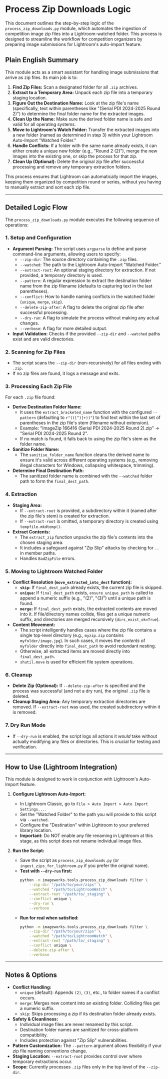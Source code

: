 # Process Zip Downloads Logic

This document outlines the step-by-step logic of the `process_zip_downloads.py` module, which automates the ingestion of competition image zip files into a Lightroom-watched folder. This process is designed to streamline the workflow for competition organizers by preparing image submissions for Lightroom's auto-import feature.

## Plain English Summary

This module acts as a smart assistant for handling image submissions that arrive as zip files. Its main job is to:

1.  **Find Zip Files:** Scan a designated folder for all `.zip` archives.
2.  **Extract to a Temporary Area:** Unpack each zip file into a temporary staging location.
3.  **Figure Out the Destination Name:** Look at the zip file's name (specifically, text within parentheses like "(Serial PDI 2024-2025 Round 2)") to determine the final folder name for the extracted images.
4.  **Clean Up the Name:** Make sure the derived folder name is safe and valid for all operating systems.
5.  **Move to Lightroom's Watch Folder:** Transfer the extracted images into a new folder (named as determined in step 3) within your Lightroom Auto-Import "Watched Folder."
6.  **Handle Conflicts:** If a folder with the same name already exists, it can either create a unique new folder (e.g., "Round 2 (2)"), merge the new images into the existing one, or skip the process for that zip.
7.  **Clean Up (Optional):** Delete the original zip file after successful processing and remove any temporary extraction folders.

This process ensures that Lightroom can automatically import the images, keeping them organized by competition round or series, without you having to manually extract and sort each zip file.

---

## Detailed Logic Flow

The `process_zip_downloads.py` module executes the following sequence of operations:

### 1. Setup and Configuration

*   **Argument Parsing:** The script uses `argparse` to define and parse command-line arguments, allowing users to specify:
    *   `--zip-dir`: The source directory containing the `.zip` files.
    *   `--watched`: The path to the Lightroom Auto-Import "Watched Folder."
    *   `--extract-root`: An optional staging directory for extraction. If not provided, a temporary directory is used.
    *   `--pattern`: A regular expression to extract the destination folder name from the zip filename (defaults to capturing text in the last parentheses).
    *   `--conflict`: How to handle naming conflicts in the watched folder (`unique`, `merge`, `skip`).
    *   `--delete-zip-after`: A flag to delete the original zip file after successful processing.
    *   `--dry-run`: A flag to simulate the process without making any actual changes.
    *   `--verbose`: A flag for more detailed output.
*   **Input Validation:** Checks if the provided `--zip-dir` and `--watched` paths exist and are valid directories.

### 2. Scanning for Zip Files

*   The script scans the `--zip-dir` (non-recursively) for all files ending with `.zip`.
*   If no zip files are found, it logs a message and exits.

### 3. Processing Each Zip File

For each `.zip` file found:

*   **Derive Destination Folder Name:**
    *   It uses the `extract_bracketed_name` function with the configured `--pattern` (defaulting to `r"(([^)]+))"`) to find text within the last set of parentheses in the zip file's stem (filename without extension).
    *   Example: "ImageZip 166416 (Serial PDI 2024-2025 Round 2).zip" → "Serial PDI 2024-2025 Round 2".
    *   If no match is found, it falls back to using the zip file's stem as the folder name.
*   **Sanitize Folder Name:**
    *   The `sanitise_folder_name` function cleans the derived name to ensure it's valid across different operating systems (e.g., removing illegal characters for Windows, collapsing whitespace, trimming).
*   **Determine Final Destination Path:**
    *   The sanitized folder name is combined with the `--watched` folder path to form the `final_dest_path`.

### 4. Extraction

*   **Staging Area:**
    *   If `--extract-root` is provided, a subdirectory within it (named after the zip file's stem) is created for extraction.
    *   If `--extract-root` is omitted, a temporary directory is created using `tempfile.mkdtemp()`.
*   **Extract Contents:**
    *   The `extract_zip` function unpacks the zip file's contents into the chosen staging area.
    *   It includes a safeguard against "Zip Slip" attacks by checking for `..` in member paths.
    *   Handles `BadZipFile` errors.

### 5. Moving to Lightroom Watched Folder

*   **Conflict Resolution (`move_extracted_into_dest` function):**
    *   **`skip`:** If `final_dest_path` already exists, the current zip file is skipped.
    *   **`unique`:** If `final_dest_path` exists, `ensure_unique_path` is called to append a numeric suffix (e.g., "(2)", "(3)") until a unique path is found.
    *   **`merge`:** If `final_dest_path` exists, the extracted contents are moved into it. If file/directory names collide, files get a unique numeric suffix, and directories are merged recursively (`dirs_exist_ok=True`).
*   **Content Movement:**
    *   The script intelligently handles cases where the zip file contains a single top-level directory (e.g., `myzip.zip` contains `myfolder/image.jpg`). In such cases, it moves the *contents* of `myfolder` directly into `final_dest_path` to avoid redundant nesting.
    *   Otherwise, all extracted items are moved directly into `final_dest_path`.
    *   `shutil.move` is used for efficient file system operations.

### 6. Cleanup

*   **Delete Zip (Optional):** If `--delete-zip-after` is specified and the process was successful (and not a dry run), the original `.zip` file is deleted.
*   **Cleanup Staging Area:** Any temporary extraction directories are removed. If `--extract-root` was used, the created subdirectory within it is removed.

### 7. Dry Run Mode

*   If `--dry-run` is enabled, the script logs all actions it *would* take without actually modifying any files or directories. This is crucial for testing and verification.

---

## How to Use (Lightroom Integration)

This module is designed to work in conjunction with Lightroom's Auto-Import feature.

1.  **Configure Lightroom Auto-Import:**
    *   In Lightroom Classic, go to `File > Auto Import > Auto Import Settings...`.
    *   Set the "Watched Folder" to the path you will provide to this script via `--watched`.
    *   Configure the "Destination" within Lightroom to your preferred library location.
    *   **Important:** Do NOT enable any file renaming in Lightroom at this stage, as this script does not rename individual image files.

2.  **Run the Script:**
    *   Save the script as `process_zip_downloads.py` (or `ingest_zips_for_lightroom.py` if you prefer the original name).
    *   **Test with `--dry-run` first:**
        ```bash
        python -m imageworks.tools.process_zip_downloads filter \
            --zip-dir "/path/to/your/zips" \
            --watched "/path/to/LightroomWatch" \
            --extract-root "/path/to/_staging" \
            --conflict unique \
            --dry-run \
            --verbose
        ```
    *   **Run for real when satisfied:**
        ```bash
        python -m imageworks.tools.process_zip_downloads filter \
            --zip-dir "/path/to/your/zips" \
            --watched "/path/to/LightroomWatch" \
            --extract-root "/path/to/_staging" \
            --conflict unique \
            --delete-zip-after \
            --verbose
        ```

---

## Notes & Options

*   **Conflict Handling:**
    *   `unique` (default): Appends `(2)`, `(3)`, etc., to folder names if a conflict occurs.
    *   `merge`: Merges new content into an existing folder. Colliding files get a numeric suffix.
    *   `skip`: Skips processing a zip if its destination folder already exists.
*   **Safety & Cleanliness:**
    *   Individual image files are never renamed by this script.
    *   Destination folder names are sanitized for cross-platform compatibility.
    *   Includes protection against "Zip Slip" vulnerabilities.
*   **Pattern Customization:** The `--pattern` argument allows flexibility if your zip file naming conventions change.
*   **Staging Location:** `--extract-root` provides control over where temporary extractions occur.
*   **Scope:** Currently processes `.zip` files only in the top level of the `--zip-dir`.
